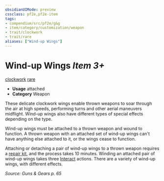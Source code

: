 ```yaml
---
obsidianUIMode: preview
cssclass: pf2e,pf2e-item
tags:
- compendium/src/pf2e/g&g
- item/category/customization/weapon
- trait/clockwork
- trait/rare
aliases: ["Wind-up Wings"]
---
```

# Wind-up Wings *Item 3+*  
[clockwork](/rules/traits/clockwork-g-g.md)  [rare](/rules/traits/rare.md)  

- **Usage** attached <to a thrown weapon>
- **Category** Weapon

These delicate clockwork wings enable thrown weapons to soar through the air at high speeds, performing turns and other aerial maneuvers midflight. Wind-up wings also have different types of special effects depending on the type.

Wind-up wings must be attached to a thrown weapon and wound to function. A thrown weapon with an attached set of wind-up wings can't have anything else attached to it, or the wings cease to function.

Attaching or detaching a pair of wind-up wings to a thrown weapon requires a [repair kit](/compendium/equipment/items/repair-kit.md), and the process takes 10 minutes. Winding an attached pair of wind-up wings takes three [Interact](/rules/actions/interact.md) actions. There are a variety of wind-up wings, with different effects.

*Source: Guns & Gears p. 65*